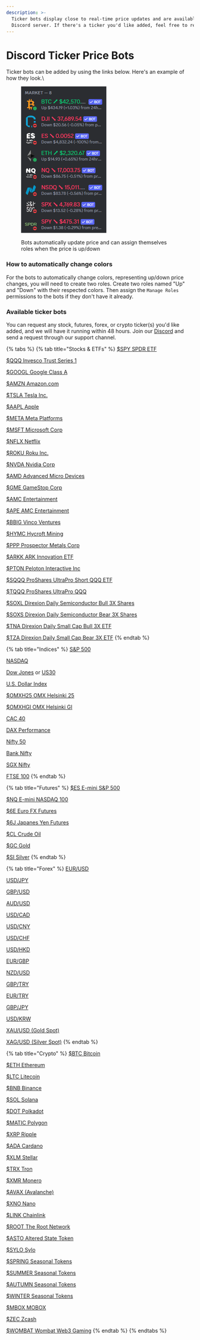 ```yaml
---
description: >-
  Ticker bots display close to real-time price updates and are available for any
  Discord server. If there's a ticker you'd like added, feel free to reach out.
---
```


# Discord Ticker Price Bots

Ticker bots can be added by using the links below. Here's an example of how they look.\\

<figure><img src="../.gitbook/assets/image (273).png" alt=""><figcaption><p>Bots automatically update price and can assign themselves roles when the price is up/down</p></figcaption></figure>

### How to automatically change colors

For the bots to automatically change colors, representing up/down price changes, you will need to create two roles. Create two roles named "Up" and "Down" with their respected colors. Then assign the `Manage Roles` permissions to the bots if they don't have it already.

### Available ticker bots

You can request any stock, futures, forex, or crypto ticker(s) you'd like added, and we will have it running within 48 hours. Join our [Discord](https://discord.thetradehub.net) and send a request through our support channel.

{% tabs %}
{% tab title="Stocks & ETFs" %}
[$SPY SPDR ETF](https://discord.com/api/oauth2/authorize?client\_id=1057542831994048553\&permissions=335547392\&scope=bot)

[$QQQ Invesco Trust Series 1](https://discord.com/api/oauth2/authorize?client\_id=1197012024643813396\&permissions=335547392\&scope=bot)

[$GOOGL Google Class A](https://discord.com/api/oauth2/authorize?client\_id=1060023476133576794\&permissions=335547392\&scope=bot)

[$AMZN Amazon.com](https://discord.com/api/oauth2/authorize?client\_id=1059985460094582874\&permissions=335547392\&scope=bot)

[$TSLA Tesla Inc.](https://discord.com/api/oauth2/authorize?client\_id=1059927220384174131\&permissions=335547392\&scope=bot)

[$AAPL Apple](https://discord.com/api/oauth2/authorize?client\_id=1059985222667600053\&permissions=335547392\&scope=bot)

[$META Meta Platforms](https://discord.com/api/oauth2/authorize?client\_id=1059985538737787020\&permissions=335547392\&scope=bot)

[$MSFT Microsoft Corp](https://discord.com/oauth2/authorize?client\_id=1223141398178435222)

[$NFLX Netflix](https://discord.com/api/oauth2/authorize?client\_id=1059985303663808513\&permissions=335547392\&scope=bot)

[$ROKU Roku Inc.](https://discord.com/api/oauth2/authorize?client\_id=1064463704780972083\&permissions=335547392\&scope=bot)

[$NVDA Nvidia Corp](https://discord.com/api/oauth2/authorize?client\_id=1064463396025684118\&permissions=335547392\&scope=bot)

[$AMD Advanced Micro Devices](https://discord.com/oauth2/authorize?client\_id=1064464657265475656\&permissions=335547392\&scope=bot)

[$GME GameStop Corp](https://discord.com/api/oauth2/authorize?client\_id=1052550193117134948\&permissions=335547392\&scope=bot)

[$AMC Entertainment](https://discord.com/api/oauth2/authorize?client\_id=1056164678079877121\&permissions=335547392\&scope=bot)

[$APE AMC Entertainment](https://discord.com/api/oauth2/authorize?client\_id=1056164721105047662\&permissions=335547392\&scope=bot)

[$BBIG Vinco Ventures](https://discord.com/api/oauth2/authorize?client\_id=1058096948697116702\&permissions=335547392\&scope=bot)

[$HYMC Hycroft Mining](https://discord.com/api/oauth2/authorize?client\_id=1056164613244325930\&permissions=335547392\&scope=bot)

[$PPP Prospector Metals Corp](https://discord.com/api/oauth2/authorize?client\_id=1059974856583688202\&permissions=335547392\&scope=bot)

[$ARKK ARK Innovation ETF](https://discord.com/api/oauth2/authorize?client\_id=1164309284641853571\&permissions=335547392\&scope=bot)

[$PTON Peloton Interactive Inc](https://discord.com/api/oauth2/authorize?client\_id=1164309334700859422\&permissions=335547392\&scope=bot)

[$SQQQ ProShares UltraPro Short QQQ ETF](https://discord.com/api/oauth2/authorize?client\_id=1206763592209268767\&permissions=335547392\&scope=bot+applications.commands)

[$TQQQ ProShares UltraPro QQQ](https://discord.com/api/oauth2/authorize?client\_id=1206763531060514836\&permissions=335547392\&scope=bot+applications.commands)

[$SOXL Direxion Daily Semiconductor Bull 3X Shares](https://discord.com/api/oauth2/authorize?client\_id=1206763823818608640\&permissions=335547392\&scope=bot+applications.commands)

[$SOXS Direxion Daily Semiconductor Bear 3X Shares](https://discord.com/api/oauth2/authorize?client\_id=1206763940156149840\&permissions=335547392\&scope=bot+applications.commands)

[$TNA Direxion Daily Small Cap Bull 3X ETF](https://discord.com/api/oauth2/authorize?client\_id=1206763697612128348\&permissions=335547392\&scope=bot+applications.commands)

[$TZA Direxion Daily Small Cap Bear 3X ETF](https://discord.com/api/oauth2/authorize?client\_id=1206763735168057344\&permissions=335547392\&scope=bot+applications.commands)
{% endtab %}

{% tab title="Indices" %}
[S\&P 500](https://discord.com/api/oauth2/authorize?client\_id=1057543400502603796\&permissions=335547392\&scope=bot)

[NASDAQ](https://discord.com/api/oauth2/authorize?client\_id=1057543504127078411\&permissions=335547392\&scope=bot)

[Dow Jones](https://discord.com/api/oauth2/authorize?client\_id=1057542980606636163\&permissions=335547392\&scope=bot) or [US30](https://discord.com/api/oauth2/authorize?client\_id=1163330255180804146\&permissions=335547392\&scope=bot)

[U.S. Dollar Index](https://discord.com/api/oauth2/authorize?client\_id=1163327819628154941\&permissions=335547392\&scope=bot)

[$OMXH25 OMX Helsinki 25](https://discord.com/api/oauth2/authorize?client\_id=1057557438867443823\&permissions=335547392\&scope=bot)

[$OMXHGI OMX Helsinki GI](https://discord.com/api/oauth2/authorize?client\_id=1057557568022646835\&permissions=335547392\&scope=bot)

[CAC 40](https://discord.com/api/oauth2/authorize?client\_id=1116979345433575434\&permissions=335547392\&scope=bot)

[DAX Performance](https://discord.com/api/oauth2/authorize?client\_id=1116979287531200533\&permissions=335547392\&scope=bot)

[Nifty 50](https://discord.com/api/oauth2/authorize?client\_id=1116977217151447101\&permissions=335547392\&scope=bot)

[Bank Nifty](https://discord.com/api/oauth2/authorize?client\_id=1116978570334576700\&permissions=335547392\&scope=bot)

[SGX Nifty](https://discord.com/api/oauth2/authorize?client\_id=1117071374620573756\&permissions=335547392\&scope=bot)

[FTSE 100](https://discord.com/api/oauth2/authorize?client\_id=1116979054298546257\&permissions=335547392\&scope=bot)
{% endtab %}

{% tab title="Futures" %}
[$ES E-mini S\&P 500](https://discord.com/api/oauth2/authorize?client\_id=1057556901195427940\&permissions=335547392\&scope=bot)

[$NQ E-mini NASDAQ 100](https://discord.com/api/oauth2/authorize?client\_id=1057557295090905098\&permissions=335547392\&scope=bot)

[$6E Euro FX Futures](https://discord.com/api/oauth2/authorize?client\_id=1094486896295551006\&permissions=335547392\&scope=bot)

[$6J Japanes Yen Futures](https://discord.com/api/oauth2/authorize?client\_id=1094488823225925692\&permissions=335547392\&scope=bot)

[$CL Crude Oil](https://discord.com/api/oauth2/authorize?client\_id=1116983986539999293\&permissions=335547392\&scope=20bot)

[$GC Gold](https://discord.com/api/oauth2/authorize?client\_id=1116984113816145930\&permissions=335547392\&scope=bot)

[$SI Silver](https://discord.com/api/oauth2/authorize?client\_id=1116984290673172510\&permissions=335547392\&scope=bot)
{% endtab %}

{% tab title="Forex" %}
[EUR/USD](https://discord.com/api/oauth2/authorize?client\_id=1064341035205001216\&permissions=335547392\&scope=bot)

[USD/JPY](https://discord.com/api/oauth2/authorize?client\_id=1064341101726675005\&permissions=335547392\&scope=bot)

[GBP/USD](https://discord.com/api/oauth2/authorize?client\_id=1064372482259288065\&permissions=335547392\&scope=bot)

[AUD/USD](https://discord.com/api/oauth2/authorize?client\_id=1064341221474041897\&permissions=335547392\&scope=bot)

[USD/CAD](https://discord.com/api/oauth2/authorize?client\_id=1064341682742636774\&permissions=335547392\&scope=bot)

[USD/CNY](https://discord.com/api/oauth2/authorize?client\_id=1064341873877074012\&permissions=335547392\&scope=bot)

[USD/CHF](https://discord.com/api/oauth2/authorize?client\_id=1064342001660731452\&permissions=335547392\&scope=bot)

[USD/HKD](https://discord.com/api/oauth2/authorize?client\_id=1064342130694299758\&permissions=335547392\&scope=bot)

[EUR/GBP](https://discord.com/api/oauth2/authorize?client\_id=1064342251469283328\&permissions=335547392\&scope=bot)

[NZD/USD](https://discord.com/api/oauth2/authorize?client\_id=1064342371917111387\&permissions=335547392\&scope=bot)

[GBP/TRY](https://discord.com/api/oauth2/authorize?client\_id=1139787938960515122\&permissions=335545344\&scope=bot)

[EUR/TRY](https://discord.com/api/oauth2/authorize?client\_id=1139811978211241994\&permissions=335545344\&scope=bot)

[GBP/JPY](https://discord.com/api/oauth2/authorize?client\_id=1162899866012360724\&permissions=335545344\&scope=bot)

[USD/KRW](https://discord.com/api/oauth2/authorize?client\_id=1189156095806148678\&permissions=335547392\&scope=bot)

[XAU/USD (Gold Spot)](https://discord.com/api/oauth2/authorize?client\_id=1163332729937612811\&permissions=335545344\&scope=bot)

[XAG/USD (Silver Spot)](https://discord.com/api/oauth2/authorize?client\_id=1163335145093349396\&permissions=335545344\&scope=bot)
{% endtab %}

{% tab title="Crypto" %}
[$BTC Bitcoin](https://discord.com/api/oauth2/authorize?client\_id=1057542512421646416\&permissions=335547392\&scope=bot)

[$ETH Ethereum](https://discord.com/api/oauth2/authorize?client\_id=1057542664771354674\&permissions=335547392\&scope=bot)

[$LTC Litecoin](https://discord.com/api/oauth2/authorize?client\_id=1064306410898346064\&permissions=335547392\&scope=bot)

[$BNB Binance](https://discord.com/api/oauth2/authorize?client\_id=1064306793309798491\&permissions=335547392\&scope=bot)

[$SOL Solana](https://discord.com/api/oauth2/authorize?client\_id=1064311228123594802\&permissions=402656256\&scope=bot)

[$DOT Polkadot](https://discord.com/api/oauth2/authorize?client\_id=1064322118491308053\&permissions=335547392\&scope=bot)

[$MATIC Polygon](https://discord.com/api/oauth2/authorize?client\_id=1064311429399842857\&permissions=335547392\&scope=bot)

[$XRP Ripple](https://discord.com/api/oauth2/authorize?client\_id=1064308430787072020\&permissions=335547392\&scope=bot)

[$ADA Cardano](https://discord.com/api/oauth2/authorize?client\_id=1064309005327015999\&permissions=402656256\&scope=bot)

[$XLM Stellar](https://discord.com/api/oauth2/authorize?client\_id=1064306980631609414\&permissions=335547392\&scope=bot)

[$TRX Tron](https://discord.com/oauth2/authorize?client\_id=1158950491619852388\&permissions=335547392\&scope=bot)

[$XMR Monero](https://discord.com/oauth2/authorize?client\_id=1158947906104078437\&permissions=335547392\&scope=bot)

[$AVAX (Avalanche)](https://discord.com/api/oauth2/authorize?client\_id=1191499141994528889\&permissions=335547392\&scope=bot)

[$XNO Nano](https://discord.com/oauth2/authorize?client\_id=1158950089709060137\&permissions=335547392\&scope=bot)

[$LINK Chainlink](https://discord.com/oauth2/authorize?client\_id=1158950132826509332\&permissions=335547392\&scope=bot)

[$ROOT The Root Network](https://discord.com/api/oauth2/authorize?client\_id=1179480985847476325\&permissions=335547392\&scope=bot)

[$ASTO Altered State Token](https://discord.com/api/oauth2/authorize?client\_id=1179481420276711516\&permissions=335547392\&scope=bot)

[$SYLO Sylo](https://discord.com/api/oauth2/authorize?client\_id=1179481694831640607\&permissions=335547392\&scope=bot)

[$SPRING Seasonal Tokens](https://discord.com/oauth2/authorize?client\_id=1158950656586027028\&permissions=335547392\&scope=bot)

[$SUMMER Seasonal Tokens](https://discord.com/oauth2/authorize?client\_id=1158950528009650247\&permissions=335547392\&scope=bot)

[$AUTUMN Seasonal Tokens](https://discord.com/oauth2/authorize?client\_id=1158950617113436211\&permissions=335547392\&scope=bot)

[$WINTER Seasonal Tokens](https://discord.com/oauth2/authorize?client\_id=1158950569747161150\&permissions=335547392\&scope=bot)

[$MBOX MOBOX](https://discord.com/api/oauth2/authorize?client\_id=1182105957543723128\&permissions=335547392\&scope=bot)

[$ZEC Zcash](https://discord.com/api/oauth2/authorize?client\_id=1185224352359264322\&permissions=335547392\&scope=bot)

[$WOMBAT Wombat Web3 Gaming](https://discord.com/api/oauth2/authorize?client\_id=1185228057682923581\&permissions=335547392\&scope=bot)
{% endtab %}
{% endtabs %}

